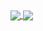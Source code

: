 <a href="https://github.com/anuraghazra/github-readme-stats">
  <img align="center" src="https://github-readme-stats.vercel.app/api?username=chris6ix&hide=stars,contribs&show_icons=true&theme=radical&border_color=fe428e&border_radius=9&include_all_commits=true&card_width=500" />
</a>
<a href="https://github.com/anuraghazra/github-readme-stats">
  <img align="center" src="https://github-readme-stats.vercel.app/api/top-langs/?username=chris6ix&layout=compact&theme=radical&border_color=fe428e&border_radius=9&card_width=500" />
</a>

<!---
[![Anurag's GitHub stats](https://github-readme-stats.vercel.app/api?username=chris6ix&hide=stars,contribs&show_icons=true&theme=radical&border_color=fe428e&border_radius=9&include_all_commits=true)](https://github.com/anuraghazra/github-readme-stats)

[![Top Langs](https://github-readme-stats.vercel.app/api/top-langs/?username=chris6ix&layout=compact&theme=radical&border_color=fe428e&border_radius=9)](https://github.com/anuraghazra/github-readme-stats)
-->
